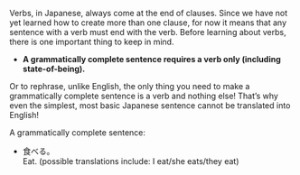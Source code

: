 
Verbs, in Japanese, always come at the end of clauses. Since we have not yet learned how to create more than one clause, for now it means that any sentence with a verb must end with the verb. Before learning about verbs, there is one important thing to keep in mind.

- **A grammatically complete sentence requires a verb only (including state-of-being).**

Or to rephrase, unlike English, the only thing you need to make a grammatically complete sentence is a verb and nothing else! That’s why even the simplest, most basic Japanese sentence cannot be translated into English!

A grammatically complete sentence:

- 食べる。  
	Eat. (possible translations include: I eat/she eats/they eat)    


